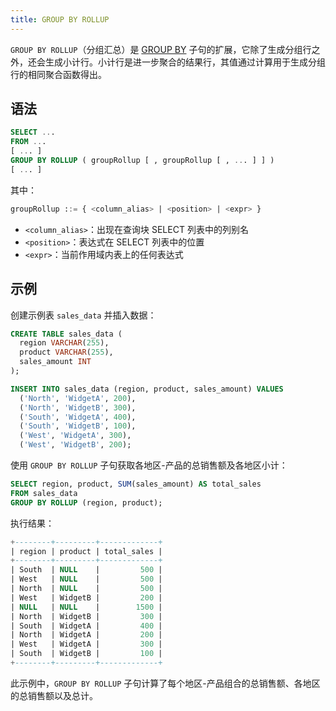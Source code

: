 ```yaml
---
title: GROUP BY ROLLUP
---
```


`GROUP BY ROLLUP`（分组汇总）是 [GROUP BY](index.md) 子句的扩展，它除了生成分组行之外，还会生成小计行。小计行是进一步聚合的结果行，其值通过计算用于生成分组行的相同聚合函数得出。

## 语法

```sql
SELECT ...
FROM ...
[ ... ]
GROUP BY ROLLUP ( groupRollup [ , groupRollup [ , ... ] ] )
[ ... ]
```

其中：
```sql
groupRollup ::= { <column_alias> | <position> | <expr> }
```

- `<column_alias>`：出现在查询块 SELECT 列表中的列别名  
- `<position>`：表达式在 SELECT 列表中的位置  
- `<expr>`：当前作用域内表上的任何表达式  

## 示例

创建示例表 `sales_data` 并插入数据：
```sql
CREATE TABLE sales_data (
  region VARCHAR(255),
  product VARCHAR(255),
  sales_amount INT
);

INSERT INTO sales_data (region, product, sales_amount) VALUES
  ('North', 'WidgetA', 200),
  ('North', 'WidgetB', 300),
  ('South', 'WidgetA', 400),
  ('South', 'WidgetB', 100),
  ('West', 'WidgetA', 300),
  ('West', 'WidgetB', 200);
```

使用 `GROUP BY ROLLUP` 子句获取各地区-产品的总销售额及各地区小计：
```sql
SELECT region, product, SUM(sales_amount) AS total_sales
FROM sales_data
GROUP BY ROLLUP (region, product);
```

执行结果：
```sql
+--------+---------+-------------+
| region | product | total_sales |
+--------+---------+-------------+
| South  | NULL    |         500 |
| West   | NULL    |         500 |
| North  | NULL    |         500 |
| West   | WidgetB |         200 |
| NULL   | NULL    |        1500 |
| North  | WidgetB |         300 |
| South  | WidgetA |         400 |
| North  | WidgetA |         200 |
| West   | WidgetA |         300 |
| South  | WidgetB |         100 |
+--------+---------+-------------+
```

此示例中，`GROUP BY ROLLUP` 子句计算了每个地区-产品组合的总销售额、各地区的总销售额以及总计。